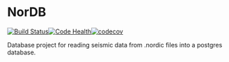 # NorDB
[![Build Status](https://travis-ci.org/MrCubanfrog/NorDB.svg?branch=master)](https://travis-ci.org/MrCubanfrog/NorDB)[![Code Health](https://landscape.io/github/MrCubanfrog/NorDB/master/landscape.svg?style=flat)](https://landscape.io/github/MrCubanfrog/NorDB/master)[![codecov](https://codecov.io/gh/MrCubanfrog/NorDB/branch/master/graph/badge.svg)](https://codecov.io/gh/MrCubanfrog/NorDB)

Database project for reading seismic data from .nordic files into a postgres database.
